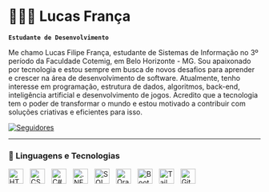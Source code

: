 # 👩🏻‍💻 Lucas França

**`Estudante de Desenvolvimento`**

Me chamo Lucas Filipe França, estudante de Sistemas de Informação no 3º período da Faculdade Cotemig, em Belo Horizonte - MG.
Sou apaixonado por tecnologia e estou sempre em busca de novos desafios para aprender e crescer na área de desenvolvimento de software.
Atualmente, tenho interesse em programação, estrutura de dados, algoritmos, back-end, inteligência artificial e desenvolvimento de jogos.
Acredito que a tecnologia tem o poder de transformar o mundo e estou motivado a contribuir com soluções criativas e eficientes para isso.

<p align="left">
    <a href="https://github.com/lucasfranca13">
         <img 
            alt="Seguidores" 
            title="Me siga no GitHub" 
        />
    </a>
       </p>

---

### 🤖 Linguagens e Tecnologias

<img 
    align="left" 
    alt="HTML"
    title="HTML" 
    width="30px" 
    style="padding-right: 10px;" 
    src="https://cdn.jsdelivr.net/gh/devicons/devicon@latest/icons/html5/html5-original.svg" 
/>
<img 
    align="left" 
    alt="CSS" 
    title="CSS"
    width="30px" 
    style="padding-right: 10px;" 
    src="https://cdn.jsdelivr.net/gh/devicons/devicon@latest/icons/css3/css3-original.svg" 
/>
<img 
    align="left" 
    alt="C#" 
    title="C#"
    width="30px" 
    style="padding-right: 10px;" 
    src="https://cdn.jsdelivr.net/gh/devicons/devicon/icons/csharp/csharp-original.svg" 
/>
<img 
    align="left" 
    alt=".NET Framework"
    title=".NET Framework" 
    width="30px" 
    style="padding-right: 10px;" 
    src="https://cdn.jsdelivr.net/gh/devicons/devicon/icons/dot-net/dot-net-original.svg" 
/>
<img 
    align="left" 
    alt="SQL Server"
    title="SQL Server" 
    width="30px" 
    style="padding-right: 10px;" 
    src="https://cdn.jsdelivr.net/gh/devicons/devicon/icons/microsoftsqlserver/microsoftsqlserver-original.svg" 
/>
<img 
    align="left" 
    alt="Oracle SQL" 
    title="Oracle SQL"
    width="30px" 
    style="padding-right: 10px;" 
    src="https://cdn.jsdelivr.net/gh/devicons/devicon/icons/oracle/oracle-original.svg" 
/>
<img 
    align="left" 
    alt="Bootstrap"
    title="Bootstrap" 
    width="30px" 
    style="padding-right: 10px;" 
    src="https://cdn.jsdelivr.net/gh/devicons/devicon@latest/icons/bootstrap/bootstrap-original.svg" 
/>
<img 
    align="left" 
    alt="Tailwind" 
    title="Tailwind"
    width="30px" 
    style="padding-right: 10px;" 
    src="https://cdn.jsdelivr.net/gh/devicons/devicon@latest/icons/tailwindcss/tailwindcss-original.svg" 
/>

<img 
    align="left" 
    alt="Git" 
    title="Git"
    width="30px" 
    style="padding-right: 10px;" 
    src="https://cdn.jsdelivr.net/gh/devicons/devicon@latest/icons/git/git-original.svg" 
/>
<br/>
